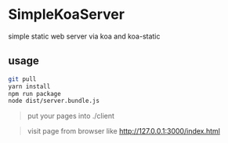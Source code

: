 # SimpleKoaServer
simple static web server via koa and koa-static

## usage
``` bash
git pull
yarn install
npm run package
node dist/server.bundle.js
```

> put your pages into ./client

> visit page from browser like http://127.0.0.1:3000/index.html

